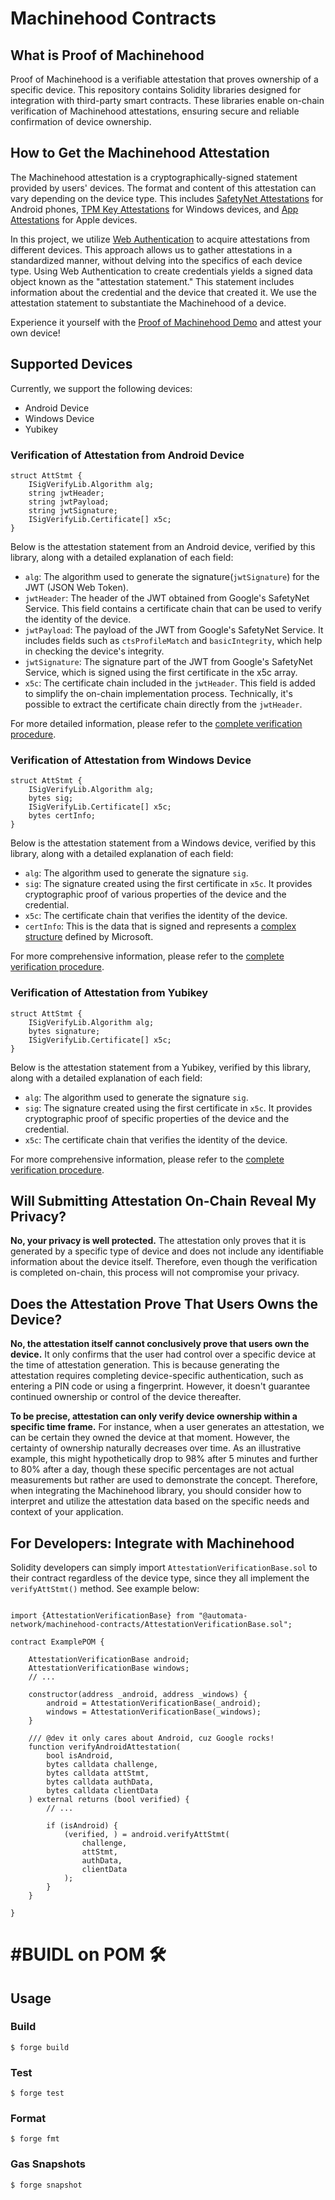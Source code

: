 # Machinehood Contracts

## What is Proof of Machinehood
Proof of Machinehood is a verifiable attestation that proves ownership of a specific device. This repository contains Solidity libraries designed for integration with third-party smart contracts. These libraries enable on-chain verification of Machinehood attestations, ensuring secure and reliable confirmation of device ownership.

## How to Get the Machinehood Attestation
The Machinehood attestation is a cryptographically-signed statement provided by users' devices. The format and content of this attestation can vary depending on the device type. This includes [SafetyNet Attestations](https://developer.android.com/privacy-and-security/safetynet/attestation) for Android phones, [TPM Key Attestations](https://learn.microsoft.com/en-us/windows-server/identity/ad-ds/manage/component-updates/tpm-key-attestation) for Windows devices, and [App Attestations](https://developer.apple.com/documentation/devicecheck/validating_apps_that_connect_to_your_server) for Apple devices.

In this project, we utilize [Web Authentication](https://www.w3.org/TR/webauthn/#sec-authenticator-data) to acquire attestations from different devices. This approach allows us to gather attestations in a standardized manner, without delving into the specifics of each device type. Using Web Authentication to create credentials yields a signed data object known as the "attestation statement." This statement includes information about the credential and the device that created it. We use the attestation statement to substantiate the Machinehood of a device.

Experience it yourself with the [Proof of Machinehood Demo](https://pom.ata.network/) and attest your own device!

## Supported Devices
Currently, we support the following devices:
- Android Device
- Windows Device
- Yubikey

### Verification of Attestation from Android Device
```solidity
struct AttStmt {
    ISigVerifyLib.Algorithm alg;
    string jwtHeader;
    string jwtPayload;
    string jwtSignature;
    ISigVerifyLib.Certificate[] x5c;
}
```
Below is the attestation statement from an Android device, verified by this library, along with a detailed explanation of each field:
- `alg`: The algorithm used to generate the signature(`jwtSignature`) for the JWT (JSON Web Token).
- `jwtHeader`: The header of the JWT obtained from Google's SafetyNet Service. This field contains a certificate chain that can be used to verify the identity of the device.
- `jwtPayload`: The payload of the JWT from Google's SafetyNet Service. It includes fields such as `ctsProfileMatch` and `basicIntegrity`, which help in checking the device's integrity.
- `jwtSignature`: The signature part of the JWT from Google's SafetyNet Service, which is signed using the first certificate in the x5c array.
- `x5c`: The certificate chain included in the `jwtHeader`. This field is added to simplify the on-chain implementation process. Technically, it's possible to extract the certificate chain directly from the `jwtHeader`.

For more detailed information, please refer to the [complete verification procedure](https://www.w3.org/TR/webauthn-2/#sctn-android-safetynet-attestation).

### Verification of Attestation from Windows Device
```solidity
struct AttStmt {
    ISigVerifyLib.Algorithm alg;
    bytes sig;
    ISigVerifyLib.Certificate[] x5c;
    bytes certInfo;
}
```
Below is the attestation statement from a Windows device, verified by this library, along with a detailed explanation of each field:
- `alg`: The algorithm used to generate the signature `sig`.
- `sig`: The signature created using the first certificate in `x5c`. It provides cryptographic proof of various properties of the device and the credential.
- `x5c`: The certificate chain that verifies the identity of the device.
- `certInfo`: This is the data that is signed and represents a [complex structure](https://github.com/automata-network/machinehood-contracts/blob/d3fd0a81f66d48706da445001142bef93125e3b2/src/utils/CertInfoParser.sol#L17-L29) defined by Microsoft.

For more comprehensive information, please refer to the [complete verification procedure](https://www.w3.org/TR/webauthn-2/#sctn-tpm-attestation).

### Verification of Attestation from Yubikey
```solidity
struct AttStmt {
    ISigVerifyLib.Algorithm alg;
    bytes signature;
    ISigVerifyLib.Certificate[] x5c;
}
```
Below is the attestation statement from a Yubikey, verified by this library, along with a detailed explanation of each field:
- `alg`: The algorithm used to generate the signature `sig`.
- `sig`: The signature created using the first certificate in `x5c`. It provides cryptographic proof of specific properties of the device and the credential.
- `x5c`: The certificate chain that verifies the identity of the device.

For more comprehensive information, please refer to the [complete verification procedure](https://www.w3.org/TR/webauthn-2/#sctn-packed-attestation).

## Will Submitting Attestation On-Chain Reveal My Privacy?
**No, your privacy is well protected.** The attestation only proves that it is generated by a specific type of device and does not include any identifiable information about the device itself. Therefore, even though the verification is completed on-chain, this process will not compromise your privacy.

## Does the Attestation Prove That Users Owns the Device?
**No, the attestation itself cannot conclusively prove that users own the device.** It only confirms that the user had control over a specific device at the time of attestation generation. This is because generating the attestation requires completing device-specific authentication, such as entering a PIN code or using a fingerprint. However, it doesn't guarantee continued ownership or control of the device thereafter.

**To be precise, attestation can only verify device ownership within a specific time frame.** For instance, when a user generates an attestation, we can be certain they owned the device at that moment. However, the certainty of ownership naturally decreases over time. As an illustrative example, this might hypothetically drop to 98% after 5 minutes and further to 80% after a day, though these specific percentages are not actual measurements but rather are used to demonstrate the concept. Therefore, when integrating the Machinehood library, you should consider how to interpret and utilize the attestation data based on the specific needs and context of your application.

## For Developers: Integrate with Machinehood
Solidity developers can simply import `AttestationVerificationBase.sol` to their contract regardless of the device type, since they all implement the `verifyAttStmt()` method. See example below:

```solidity

import {AttestationVerificationBase} from "@automata-network/machinehood-contracts/AttestationVerificationBase.sol";

contract ExamplePOM {

    AttestationVerificationBase android;
    AttestationVerificationBase windows;
    // ...

    constructor(address _android, address _windows) {
        android = AttestationVerificationBase(_android);
        windows = AttestationVerificationBase(_windows);
    }

    /// @dev it only cares about Android, cuz Google rocks!
    function verifyAndroidAttestation(
        bool isAndroid,
        bytes calldata challenge,
        bytes calldata attStmt,
        bytes calldata authData,
        bytes calldata clientData
    ) external returns (bool verified) {
        // ...
        
        if (isAndroid) {
            (verified, ) = android.verifyAttStmt(
                challenge,
                attStmt,
                authData,
                clientData
            );
        }
    }

}

```

# #BUIDL on POM 🛠️

## Usage

### Build

```shell
$ forge build
```

### Test

```shell
$ forge test
```

### Format

```shell
$ forge fmt
```

### Gas Snapshots

```shell
$ forge snapshot
```
